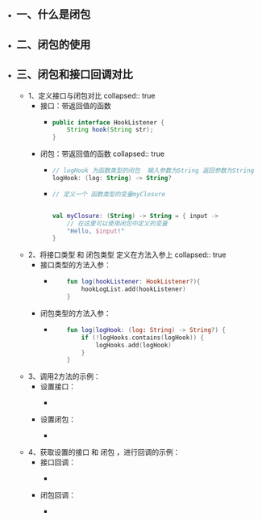 - ## 一、什么是闭包
- ## 二、闭包的使用
- ## 三、闭包和接口回调对比
	- 1、定义接口与闭包对比
	  collapsed:: true
		- 接口：带返回值的函数
			- ```java
			  public interface HookListener {
			      String hook(String str);
			  }
			  ```
		- 闭包：带返回值的函数
		  collapsed:: true
			- ```kotlin
			  // logHook 为函数类型的闭包  输入参数为String 返回参数为String
			  logHook: (log: String) -> String?
			  ```
			- ```kotlin
			  // 定义一个 函数类型的变量myClosure  
			  
			  
			  val myClosure: (String) -> String = { input ->
			      // 在这里可以使用闭包中定义的变量
			      "Hello, $input!"
			  }
			  ```
	- 2、将接口类型  和 闭包类型 定义在方法入参上
	  collapsed:: true
		- 接口类型的方法入参：
			- ```kotlin
			      fun log(hookListener: HookListener?){
			          hookLogList.add(hookListener)
			      }
			  ```
		- 闭包类型的方法入参：
			- ```kotlin
			      fun log(logHook: (log: String) -> String?) {
			          if (!logHooks.contains(logHook)) {
			              logHooks.add(logHook)
			          }
			      }
			  ```
	- 3、调用2方法的示例：
		- 设置接口：
			- ```kotlin
			  ```
		- 设置闭包：
			- ```kotlin
			  ```
	- 4、获取设置的接口 和 闭包 ，进行回调的示例：
		- 接口回调：
			- ```kotlin
			  ```
		- 闭包回调：
			- ```kotlin
			  ```